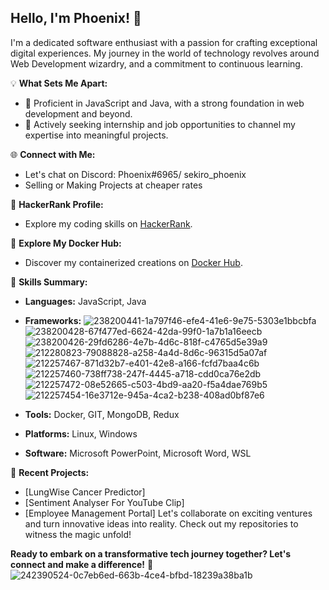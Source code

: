 <!---
Phoenixz-py/Phoenixz-py is a ✨ special ✨ repository because its `README.md` (this file) appears on your GitHub profile.
You can click the Preview link to take a look at your changes.
--->
## Hello, I'm Phoenix! 👋

I'm a dedicated software enthusiast with a passion for crafting exceptional digital experiences. My journey in the world of technology revolves around Web Development wizardry, and a commitment to continuous learning.

💡 **What Sets Me Apart:**
- 🚀 Proficient in JavaScript and Java, with a strong foundation in web development and beyond.
- 💼 Actively seeking internship and job opportunities to channel my expertise into meaningful projects.

🌐 **Connect with Me:**
- Let's chat on Discord: Phoenix#6965/ sekiro_phoenix
- Selling or Making Projects at cheaper rates

🌟 **HackerRank Profile:**
- Explore my coding skills on [HackerRank](https://www.hackerrank.com/phoenix60612?hr_r=1).

🐳 **Explore My Docker Hub:**
- Discover my containerized creations on [Docker Hub](https://hub.docker.com/u/docfenix).

🚀 **Skills Summary:**
- **Languages:** JavaScript, Java
- **Frameworks:** ![238200441-1a797f46-efe4-41e6-9e75-5303e1bbcbfa](https://github.com/user-attachments/assets/4315cc8d-2875-4f79-bfc5-6ad88bf5aa5f)
![238200428-67f477ed-6624-42da-99f0-1a7b1a16eecb](https://github.com/user-attachments/assets/cbf7f616-3774-48a6-8394-f55a03123c08)
![238200426-29fd6286-4e7b-4d6c-818f-c4765d5e39a9](https://github.com/user-attachments/assets/777715dd-51b7-43fb-bcdc-3e836d28dc9c)
![212280823-79088828-a258-4a4d-8d6c-96315d5a07af](https://github.com/user-attachments/assets/ac8856a6-08a5-45d8-a842-07bd674aaa6b)
![212257467-871d32b7-e401-42e8-a166-fcfd7baa4c6b](https://github.com/user-attachments/assets/ff06cd2f-cf23-42e6-ae6b-cb17ef606c40)
![212257460-738ff738-247f-4445-a718-cdd0ca76e2db](https://github.com/user-attachments/assets/f98af3b9-b336-49c5-8178-b5d5c673d2cf)
![212257472-08e52665-c503-4bd9-aa20-f5a4dae769b5](https://github.com/user-attachments/assets/523f55f5-6bea-459b-8afa-b236f547a806)
![212257454-16e3712e-945a-4ca2-b238-408ad0bf87e6](https://github.com/user-attachments/assets/9679d279-693b-489d-91f7-c7e1ba923a7a)

- **Tools:** Docker, GIT, MongoDB, Redux
- **Platforms:** Linux, Windows
- **Software:** Microsoft PowerPoint, Microsoft Word, WSL
  

📂 **Recent Projects:**
- [LungWise Cancer Predictor]
- [Sentiment Analyser For YouTube Clip]
- [Employee Management Portal]
Let's collaborate on exciting ventures and turn innovative ideas into reality. Check out my repositories to witness the magic unfold!

**Ready to embark on a transformative tech journey together? Let's connect and make a difference!** 🚀
![242390524-0c7eb6ed-663b-4ce4-bfbd-18239a38ba1b](https://github.com/user-attachments/assets/80078925-a958-4f95-8588-d12cc763a740)



